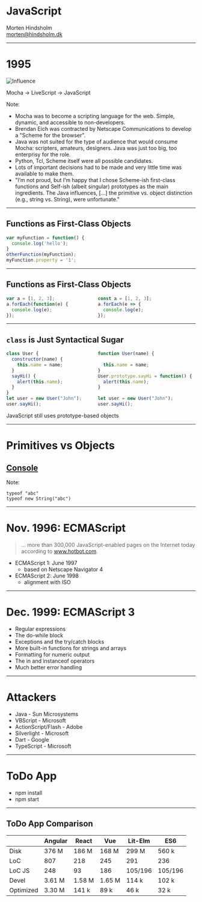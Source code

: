 <!-- .slide: data-background-image="img/JavaScript-logo.png" data-background-size="contain" data-background-repeat="no-repeat" data-background-opacity="0.2" -->

# JavaScript

Morten Hindsholm  
morten@hindsholm.dk

---

<!-- .slide: data-background-image="img/Netscape-logo.png" data-background-size="contain" data-background-repeat="no-repeat" data-background-opacity="0.15" -->


# 1995

![Influence](http://www.plantuml.com/plantuml/svg/PSknJiCm483XFKznOojHgJ0oe4gW3an8MLaE-vASQjzPvtCXF3qMKwJC__zTggDvosceDvQ2XXcoYeR5D1COtSagRU8NXjjisYI-Qb83DvJQ4ublhaWJjkHN5H_vb-3fl8a5OsIPuV4y7CQmKAOZd8pdnKylS7Z7Eux1kFWHdk7Q93YhO7hubBTLC7FeYjBKJTHlsPCFKrTV2m7BGiQE4cZudxf9DFdUZAiu_WmNajXo-WC0)

Mocha &rarr; LiveScript &rarr; JavaScript

Note:
- Mocha was to become a scripting language for the web. Simple, dynamic, and accessible to non-developers.
- Brendan Eich was contracted by Netscape Communications to develop a "Scheme for the browser".
- Java was not suited for the type of audience that would consume Mocha: scripters, amateurs, designers. Java was just too big, too enterprisy for the role.
- Python, Tcl, Scheme itself were all possible candidates.
- Lots of important decisions had to be made and very little time was available to make them. 
- "I’m not proud, but I’m happy that I chose Scheme-ish first-class functions and Self-ish (albeit singular) prototypes as the main ingredients. The Java influences, [...] the primitive vs. object distinction (e.g., string vs. String), were unfortunate."

---

## Functions as First-Class Objects

```javascript
var myFunction = function() {
  console.log('hello');
}
otherFunction(myFunction);
myFunction.property = '1';
```

---

## Functions as First-Class Objects

```javascript
var a = [1, 2, 3];                const a = [1, 2, 3];
a.forEach(function(e) {           a.forEach(e => {
  console.log(e);                   console.log(e);
});                               });
```

---

## `class` is Just Syntactical Sugar

```javascript
class User {                      function User(name) {
  constructor(name) {       
    this.name = name;               this.name = name;
  }                               }                         
  sayHi() {                       User.prototype.sayHi = function() {
    alert(this.name);               alert(this.name);
  }                               }                      
}
let user = new User("John");      let user = new User("John");
user.sayHi();                     user.sayHi();                   
```
JavaScript still uses prototype-based objects

---

# Primitives vs Objects

## [Console](https://s3.amazonaws.com/mparsons/jsconsole/index.html)

Note:

```
typeof "abc"
typeof new String("abc")
```

---

<!-- .slide: data-background-image="img/ECMA-logo.png" data-background-size="contain" data-background-repeat="no-repeat" data-background-opacity="0.1" -->

# Nov. 1996: ECMAScript

> ... more than 300,000 JavaScript-enabled pages on the Internet today according to www.hotbot.com.

- ECMAScript 1: June 1997
    - based on Netscape Navigator 4
- ECMAScript 2: June 1998
    - alignment with ISO

---

# Dec. 1999: ECMAScript&nbsp;3

- Regular expressions
- The do-while block
- Exceptions and the try/catch blocks
- More built-in functions for strings and arrays
- Formatting for numeric output
- The in and instanceof operators
- Much better error handling

---

# Attackers

- Java - Sun Microsystems
- VBScript - Microsoft
- ActionScript/Flash - Adobe
- Silverlight - Microsoft
- Dart - Google
- TypeScript - Microsoft

---

# ToDo App

- npm install
- npm start

---

## ToDo App Comparison

|           | Angular | React   | Vue     | Lit-Elm | ES6     |
| --------- | ------- | ------- | ------- | ------- | ------- |
| Disk      | 376 M   | 186 M   | 168 M   | 299 M   | 560 k   |
| LoC       | 807     | 218     | 245     | 291     | 236     |
| LoC JS    | 248     | 93      | 186     | 105/196 | 105/196 |
| Devel     | 3.61 M  | 1.58 M  | 1.65 M  | 114 k   | 102 k   |
| Optimized | 3.30 M  | 141 k   | 89 k    | 46 k    | 32 k    |

